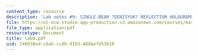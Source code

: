 ```yaml
---
content_type: resource
description: 'Lab notes #9: SINGLE-BEAM ?DENISYUK? REFLECTION HOLOGRAMS'
file: https://ol-ocw-studio-app-production.s3.amazonaws.com/courses/mas-450-holographic-imaging-spring-2003/246038edc6abccd6d1b348dae7d53610_lab9.pdf
file_type: application/pdf
resourcetype: Document
title: lab9.pdf
uid: 246038ed-c6ab-ccd6-d1b3-48dae7d53610
---
```

